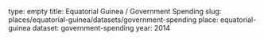 type: empty
title: Equatorial Guinea / Government Spending
slug: places/equatorial-guinea/datasets/government-spending
place: equatorial-guinea
dataset: government-spending
year: 2014
